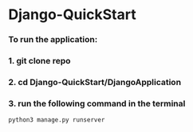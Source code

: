 # Django-QuickStart

### To run the application:

### 1. git clone repo

### 2. cd Django-QuickStart/DjangoApplication

### 3. run the following command in the terminal

```
python3 manage.py runserver
```

